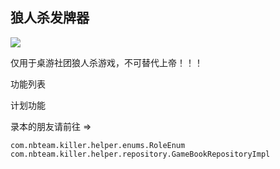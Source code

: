 ## 狼人杀发牌器

<a target="_blank" href="https://www.oracle.com/java/technologies/javase/javase-jdk8-downloads.html">
    <img src="https://img.shields.io/badge/JDK-8+-green.svg" />
</a>

仅用于桌游社团狼人杀游戏，不可替代上帝！！！

功能列表

计划功能

录本的朋友请前往 =>

`
com.nbteam.killer.helper.enums.RoleEnum com.nbteam.killer.helper.repository.GameBookRepositoryImpl
`




